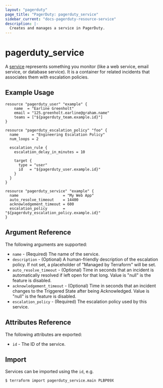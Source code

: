 ```yaml
---
layout: "pagerduty"
page_title: "PagerDuty: pagerduty_service"
sidebar_current: "docs-pagerduty-resource-service"
description: |-
  Creates and manages a service in PagerDuty.
---
```


# pagerduty\_service

A [service](https://v2.developer.pagerduty.com/v2/page/api-reference#!/Services/get_services) represents something you monitor (like a web service, email service, or database service). It is a container for related incidents that associates them with escalation policies.


## Example Usage

```
resource "pagerduty_user" "example" {
    name  = "Earline Greenholt"
    email = "125.greenholt.earline@graham.name"
    teams = ["${pagerduty_team.example.id}"]
}

resource "pagerduty_escalation_policy" "foo" {
  name      = "Engineering Escalation Policy"
  num_loops = 2

  escalation_rule {
    escalation_delay_in_minutes = 10

    target {
      type = "user"
      id   = "${pagerduty_user.example.id}"
    }
  }
}

resource "pagerduty_service" "example" {
  name                    = "My Web App"
  auto_resolve_timeout    = 14400
  acknowledgement_timeout = 600
  escalation_policy       = "${pagerduty_escalation_policy.example.id}"
}
```

## Argument Reference

The following arguments are supported:
  * `name` - (Required) The name of the service.
  * `description` - (Optional) A human-friendly description of the escalation policy.
    If not set, a placeholder of "Managed by Terraform" will be set.
  * `auto_resolve_timeout` - (Optional) Time in seconds that an incident is automatically resolved if left open for that long. Value is "null" is the feature is disabled.
  * `acknowledgement_timeout` - (Optional) Time in seconds that an incident changes to the Triggered State after being Acknowledged. Value is "null" is the feature is disabled.
  * `escalation_policy` - (Required) The escalation policy used by this service.

## Attributes Reference

The following attributes are exported:

  * `id` - The ID of the service.

## Import

Services can be imported using the `id`, e.g.

```
$ terraform import pagerduty_service.main PLBP09X
```
